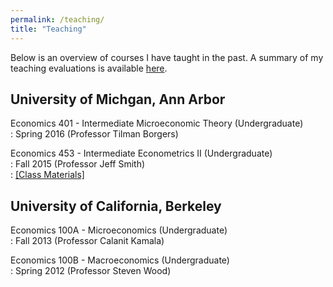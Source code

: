 ```yaml
---
permalink: /teaching/
title: "Teaching"
---
```

Below is an overview of courses I have taught in the past. A summary of my teaching evaluations is available [here](/assets/teaching/Cole_Teaching_Summary.pdf).

## University of Michgan, Ann Arbor ##
Economics 401 - Intermediate Microeconomic Theory (Undergraduate)  
:  Spring 2016 (Professor Tilman Borgers)  

Economics 453 - Intermediate Econometrics II (Undergraduate)  
: Fall 2015 (Professor Jeff Smith)  
: [[Class Materials]](_pages/classes/fall2015_econ451.md)

## University of California, Berkeley ##
Economics 100A - Microeconomics (Undergraduate)  
: Fall 2013 (Professor Calanit Kamala)  

Economics 100B - Macroeconomics (Undergraduate)  
: Spring 2012 (Professor Steven Wood)  
  
